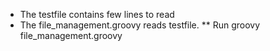 * The testfile contains few lines to read
* The file_management.groovy  reads testfile. 
** Run groovy  file_management.groovy
